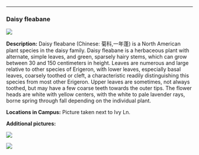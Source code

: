 ***
###  Daisy fleabane
![](http://www.astro.princeton.edu/~ruixu/fig/Daisyfleabane.jpg)

**Description:** Daisy fleabane (Chinese: 菊科,一年蓬) is a North American plant species in the daisy family. Daisy fleabane is a herbaceous plant with alternate, simple leaves, and green, sparsely hairy stems, which can grow between 30 and 150 centimeters in height. Leaves are numerous and large relative to other species of Erigeron, with lower leaves, especially basal leaves, coarsely toothed or cleft, a characteristic readily distinguishing this species from most other Erigeron. Upper leaves are sometimes, not always toothed, but may have a few coarse teeth towards the outer tips. The flower heads are white with yellow centers, with the white to pale lavender rays, borne spring through fall depending on the individual plant.


**Locations in Campus:** Picture taken next to Ivy Ln.

**Additional pictures:**

![](http://www.astro.princeton.edu/~ruixu/fig/Daisyfleabane1.jpg)

![](http://www.astro.princeton.edu/~ruixu/fig/Daisyfleabane2.jpg)
